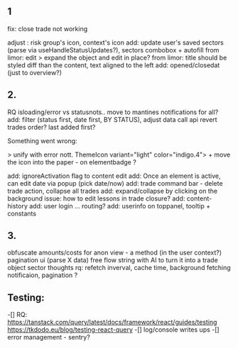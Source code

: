 ## 1
fix: close trade not working

adjust : risk group's icon, context's icon
add: update user's saved sectors (parse via useHandleStatusUpdates?), sectors combobox +  autofill
from limor: edit > expand the object and edit in place?
from limor: title should be styled diff than the content, text aligned to the left
add: opened/closedat (just to overview?)

## 2.
RQ isloading/error vs statusnots.. move to mantines notifications for all?
add: filter (status first, date first, BY STATUS), adjust data call api
revert trades order? last added first?

 <p>Something went wrong:</p> > unify with error nott.
ThemeIcon variant="light" color="indigo.4"> + move the icon into the paper - on elementbadge  ?

add: ignoreActivation flag to content edit
add: Once an element is active, can edit date via popup (pick date/now) 
add: trade command bar - delete trade action, collapse all trades 
add: expand/collapse by clicking on the background
issue: how to edit lessons in trade closure?
add: content-history
add: user login ... routing?
add: userinfo on toppanel, tooltip + constants

## 3.
obfuscate amounts/costs for anon view - a method (in the user context?)
pagination ui (parse X data)
free flow string with AI to turn it into a trade object
sector thoughts
rq: refetch inverval, cache time, background fetching notificaion, pagination ?

## Testing:
 -[] RQ: https://tanstack.com/query/latest/docs/framework/react/guides/testing
        https://tkdodo.eu/blog/testing-react-query
 -[] log/console writes ups
 -[] error management - sentry? 